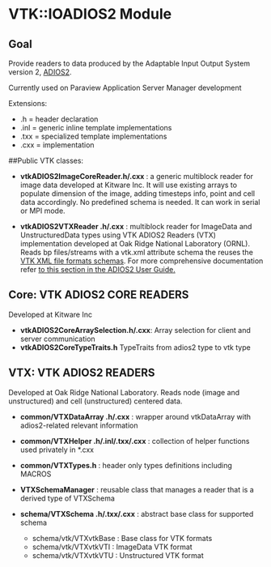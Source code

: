 # VTK::IOADIOS2 Module

## Goal

Provide readers to data produced by the Adaptable Input Output System version 2, [ADIOS2](https://adios2.readthedocs.io/en/latest/).

Currently used on Paraview Application Server Manager development

Extensions:

* .h = header declaration
* .inl = generic inline template implementations
* .txx = specialized template implementations
* .cxx = implementation

##Public VTK classes:

- **vtkADIOS2ImageCoreReader.h/.cxx** : a generic multiblock reader for image data developed at Kitware Inc. It will use existing arrays to populate dimension of the image, adding timesteps info, point and cell data accordingly. No predefined schema is needed. It can work in serial or MPI mode.

- **vtkADIOS2VTXReader .h/.cxx** : multiblock reader for ImageData and UnstructuredData types using VTK ADIOS2 Readers (VTX) implementation developed at Oak Ridge National Laboratory (ORNL). Reads bp files/streams with a vtk.xml attribute schema the reuses the [VTK XML file formats schemas](https://vtk.org/wp-content/uploads/2015/04/file-formats.pdf). For more comprehensive documentation refer [to this section in the ADIOS2 User Guide.](https://adios2.readthedocs.io/en/latest/ecosystem/visualization.html)

## **Core: VTK ADIOS2 CORE READERS**

Developed at Kitware Inc
- **vtkADIOS2CoreArraySelection.h/.cxx**: Array selection for client and server communication
- **vtkADIOS2CoreTypeTraits.h** TypeTraits from adios2 type to vtk type

## **VTX: VTK ADIOS2 READERS**

Developed at Oak Ridge National Laboratory. Reads node (image and unstructured) and cell (unstructured) centered data.

- **common/VTXDataArray .h/.cxx** : wrapper around vtkDataArray with adios2-related relevant information


- **common/VTXHelper .h/.inl/.txx/.cxx** : collection of helper functions used privately in *.cxx


- **common/VTXTypes.h** : header only types definitions including MACROS


- **VTXSchemaManager** : reusable class that manages a reader that is a derived type of VTXSchema


- **schema/VTXSchema .h/.txx/.cxx** : abstract base class for supported schema
    - schema/vtk/VTXvtkBase : Base class for VTK formats
    - schema/vtk/VTXvtkVTI : ImageData VTK format
    - schema/vtk/VTXvtkVTU : Unstructured VTK format
